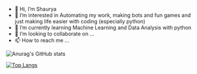 - 👋 Hi, I’m Shaurya
- 👀 I’m interested in Automating my work, making bots and fun games and just making life easier with coding (especially python) 
- 🌱 I’m currently learning Machine Learning and Data Analysis with python
- 💞️ I’m looking to collaborate on ...
- 📫 How to reach me ...


![Anurag's GitHub stats](https://github-readme-stats.vercel.app/api?username=Shaurya-Jain-1000&show_icons=true&theme=radical)

[![Top Langs](https://github-readme-stats.vercel.app/api/top-langs/?username=Shaurya-Jain-1000)](https://github.com/anuraghazra/github-readme-stats)

<!---


Shaurya-Jain-1000/Shaurya-Jain-1000 is a ✨ special ✨ repository because its `README.md` (this file) appears on your GitHub profile.
You can click the Preview link to take a look at your changes.
--->
